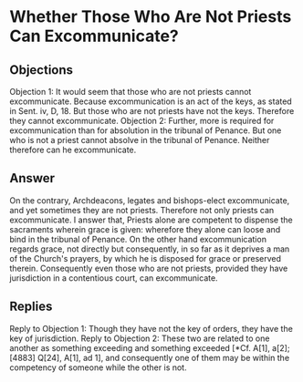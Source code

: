 # Whether Those Who Are Not Priests Can Excommunicate?
## Objections
Objection 1: It would seem that those who are not priests cannot excommunicate. Because excommunication is an act of the keys, as stated in Sent. iv, D, 18. But those who are not priests have not the keys. Therefore they cannot excommunicate.
Objection 2: Further, more is required for excommunication than for absolution in the tribunal of Penance. But one who is not a priest cannot absolve in the tribunal of Penance. Neither therefore can he excommunicate.
## Answer
On the contrary, Archdeacons, legates and bishops-elect excommunicate, and yet sometimes they are not priests. Therefore not only priests can excommunicate.
I answer that, Priests alone are competent to dispense the sacraments wherein grace is given: wherefore they alone can loose and bind in the tribunal of Penance. On the other hand excommunication regards grace, not directly but consequently, in so far as it deprives a man of the Church's prayers, by which he is disposed for grace or preserved therein. Consequently even those who are not priests, provided they have jurisdiction in a contentious court, can excommunicate.
## Replies
Reply to Objection 1: Though they have not the key of orders, they have the key of jurisdiction.
Reply to Objection 2: These two are related to one another as something exceeding and something exceeded [*Cf. A[1], a[2];[4883] Q[24], A[1], ad 1], and consequently one of them may be within the competency of someone while the other is not.